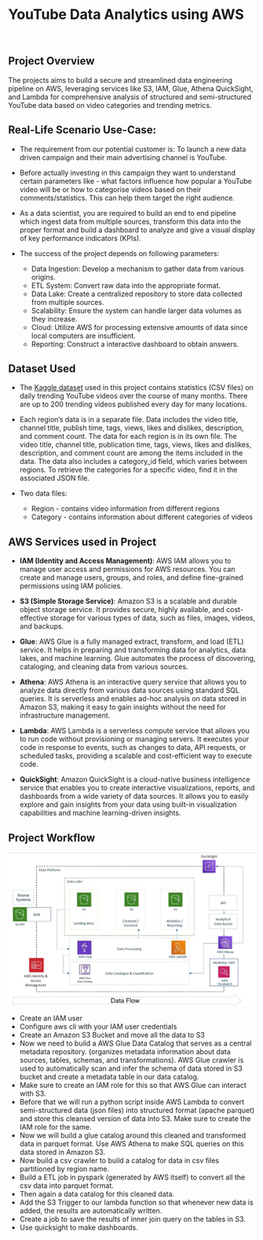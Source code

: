 # YouTube Data Analytics using AWS

<br>

## Project Overview

The projects aims to build a secure and streamlined data engineering pipeline on AWS, leveraging services like S3, IAM, Glue, Athena QuickSight, and Lambda for comprehensive analysis of structured and semi-structured YouTube data based on video categories and trending metrics.

## Real-Life Scenario Use-Case:
- The requirement from our potential customer is: To launch a new data driven campaign and their main advertising channel is YouTube.
- Before actually investing in this campaign they want to understand certain parameters like - what factors influence how popular a YouTube video will be or how to categorise videos based on their comments/statistics. This can help them target the right audience.
- As a data scientist, you are required to build an end to end pipeline which ingest data from multiple sources, transform this data into the proper format and build a dashboard to analyze and give a visual display of key performance indicators (KPIs).
- The success of the project depends on following parameters:

    - Data Ingestion: Develop a mechanism to gather data from various origins.
    - ETL System: Convert raw data into the appropriate format.
    - Data Lake: Create a centralized repository to store data collected from multiple sources.
    - Scalability: Ensure the system can handle larger data volumes as they increase.
    - Cloud: Utilize AWS for processing extensive amounts of data since local computers are insufficient.
    - Reporting: Construct a interactive dashboard to obtain answers.

## Dataset Used
- The [Kaggle dataset](https://www.kaggle.com/datasets/datasnaek/youtube-new) used in this project contains statistics (CSV files) on daily trending YouTube videos over the course of many months. There are up to 200 trending videos published every day for many locations. 
- Each region’s data is in a separate file. Data includes the video title, channel title, publish time, tags, views, likes and dislikes, description, and comment count.
The data for each region is in its own file. The video title, channel title, publication time, tags, views, likes and dislikes, description, and comment count are among the items included in the data. The data also includes a category_id field, which varies between regions. To retrieve the categories for a specific video, find it in the associated JSON file.
- Two data files:

    - Region - contains video information from different regions
    - Category - contains information about different categories of videos

## AWS Services used in Project
- __IAM (Identity and Access Management)__: AWS IAM allows you to manage user access and permissions for AWS resources. You can create and manage users, groups, and roles, and define fine-grained permissions using IAM policies.

- __S3 (Simple Storage Service)__: Amazon S3 is a scalable and durable object storage service. It provides secure, highly available, and cost-effective storage for various types of data, such as files, images, videos, and backups.

- __Glue__: AWS Glue is a fully managed extract, transform, and load (ETL) service. It helps in preparing and transforming data for analytics, data lakes, and machine learning. Glue automates the process of discovering, cataloging, and cleaning data from various sources.

- __Athena__: AWS Athena is an interactive query service that allows you to analyze data directly from various data sources using standard SQL queries. It is serverless and enables ad-hoc analysis on data stored in Amazon S3, making it easy to gain insights without the need for infrastructure management.

- __Lambda__: AWS Lambda is a serverless compute service that allows you to run code without provisioning or managing servers. It executes your code in response to events, such as changes to data, API requests, or scheduled tasks, providing a scalable and cost-efficient way to execute code.

- __QuickSight__: Amazon QuickSight is a cloud-native business intelligence service that enables you to create interactive visualizations, reports, and dashboards from a wide variety of data sources. It allows you to easily explore and gain insights from your data using built-in visualization capabilities and machine learning-driven insights.

## Project Workflow
![image](architecture.jpg)
- Create an IAM user 
- Configure aws cli with your IAM user credentials
- Create an Amazon S3 Bucket and move all the data to S3
- Now we need to build a AWS Glue Data Catalog that serves as a central metadata repository. (organizes metadata information about data sources, tables, schemas, and transformations). AWS Glue crawler is used to automatically scan and infer the schema of data stored in S3 bucket and create a metadata table in our data catalog. 
- Make sure to create an IAM role for this so that AWS Glue can interact with S3. 
- Before that we will run a python script inside AWS Lambda to convert semi-structured data (json files) into structured format (apache parquet) and store this cleansed version of data into S3. Make sure to create the IAM role for the same.
- Now we will build a glue catalog around this cleaned and transformed data in parquet format. Use AWS Athena to make SQL queries on this data stored in Amazon S3.
- Now build a csv crawler to build a catalog for data in csv files partitioned by region name.
- Build a ETL job in pyspark (generated by AWS itself) to convert all the csv data into parquet format. 
- Then again a data catalog for this cleaned data.
- Add the S3 Trigger to our lambda function so that whenever new data is added, the results are automatically written.
- Create a job to save the results of inner join query on the tables in S3.
- Use quicksight to make dashboards.





